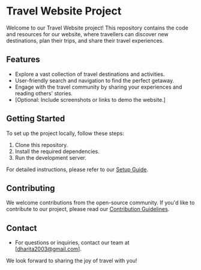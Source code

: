 # Travel Website Project

Welcome to our Travel Website project! This repository contains the code and resources for our website, where travellers can discover new destinations, plan their trips, and share their travel experiences. 

## Features
- Explore a vast collection of travel destinations and activities.
- User-friendly search and navigation to find the perfect getaway.
- Engage with the travel community by sharing your experiences and reading others' stories.
- [Optional: Include screenshots or links to demo the website.]

## Getting Started
To set up the project locally, follow these steps:
1. Clone this repository.
2. Install the required dependencies.
3. Run the development server.

For detailed instructions, please refer to our [Setup Guide](link-to-setup-guide).

## Contributing
We welcome contributions from the open-source community. If you'd like to contribute to our project, please read our [Contribution Guidelines](link-to-contribution-guidelines).

## Contact
- For questions or inquiries, contact our team at [dharita2003@gmail.com].

We look forward to sharing the joy of travel with you!



